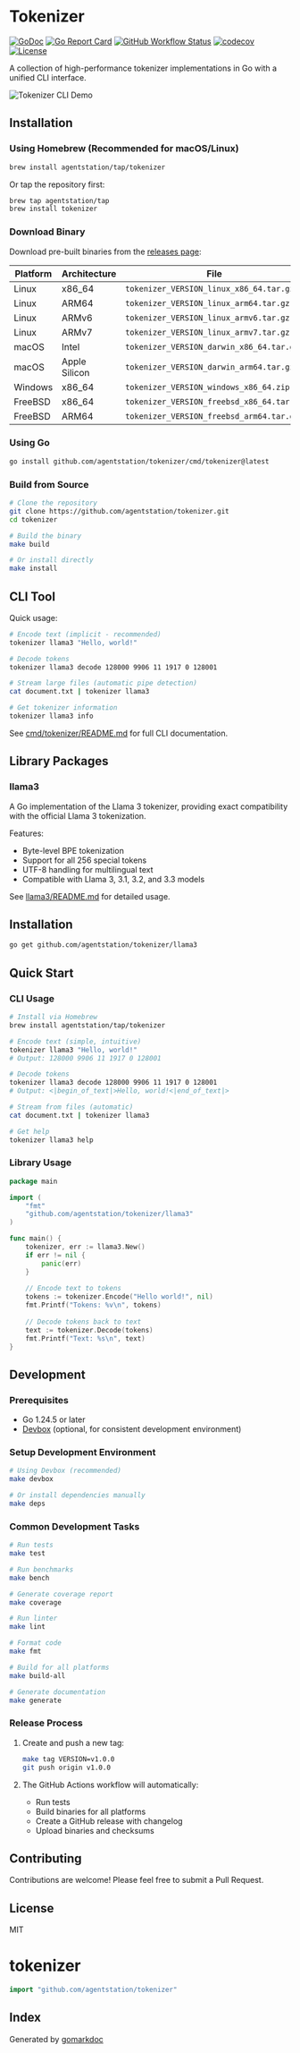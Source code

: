 # Tokenizer

[![GoDoc](http://img.shields.io/badge/go-documentation-blue.svg?style=flat-square)](https://pkg.go.dev/github.com/agentstation/tokenizer)
[![Go Report Card](https://goreportcard.com/badge/github.com/agentstation/tokenizer?style=flat-square)](https://goreportcard.com/report/github.com/agentstation/tokenizer)
[![GitHub Workflow Status](https://img.shields.io/github/actions/workflow/status/agentstation/tokenizer/ci.yaml?style=flat-square)](https://github.com/agentstation/tokenizer/actions)
[![codecov](https://codecov.io/gh/agentstation/tokenizer/graph/badge.svg?token=EDNFP6DQLW)](https://codecov.io/gh/agentstation/tokenizer)
[![License](http://img.shields.io/badge/license-mit-blue.svg?style=flat-square)](https://raw.githubusercontent.com/agentstation/tokenizer/master/LICENSE)

A collection of high-performance tokenizer implementations in Go with a unified CLI interface.

![Tokenizer CLI Demo](docs/demo.gif)

## Installation

### Using Homebrew (Recommended for macOS/Linux)

```bash
brew install agentstation/tap/tokenizer
```

Or tap the repository first:

```bash
brew tap agentstation/tap
brew install tokenizer
```

### Download Binary

Download pre-built binaries from the [releases page](https://github.com/agentstation/tokenizer/releases/latest):

| Platform | Architecture | File |
|----------|-------------|------|
| Linux | x86_64 | `tokenizer_VERSION_linux_x86_64.tar.gz` |
| Linux | ARM64 | `tokenizer_VERSION_linux_arm64.tar.gz` |
| Linux | ARMv6 | `tokenizer_VERSION_linux_armv6.tar.gz` |
| Linux | ARMv7 | `tokenizer_VERSION_linux_armv7.tar.gz` |
| macOS | Intel | `tokenizer_VERSION_darwin_x86_64.tar.gz` |
| macOS | Apple Silicon | `tokenizer_VERSION_darwin_arm64.tar.gz` |
| Windows | x86_64 | `tokenizer_VERSION_windows_x86_64.zip` |
| FreeBSD | x86_64 | `tokenizer_VERSION_freebsd_x86_64.tar.gz` |
| FreeBSD | ARM64 | `tokenizer_VERSION_freebsd_arm64.tar.gz` |

### Using Go

```bash
go install github.com/agentstation/tokenizer/cmd/tokenizer@latest
```

### Build from Source

```bash
# Clone the repository
git clone https://github.com/agentstation/tokenizer.git
cd tokenizer

# Build the binary
make build

# Or install directly
make install
```

## CLI Tool

Quick usage:

```bash
# Encode text (implicit - recommended)
tokenizer llama3 "Hello, world!"

# Decode tokens
tokenizer llama3 decode 128000 9906 11 1917 0 128001

# Stream large files (automatic pipe detection)
cat document.txt | tokenizer llama3

# Get tokenizer information
tokenizer llama3 info
```

See [cmd/tokenizer/README.md](cmd/tokenizer/README.md) for full CLI documentation.

## Library Packages

### llama3

A Go implementation of the Llama 3 tokenizer, providing exact compatibility with the official Llama 3 tokenization.

Features:
- Byte-level BPE tokenization
- Support for all 256 special tokens
- UTF-8 handling for multilingual text
- Compatible with Llama 3, 3.1, 3.2, and 3.3 models

See [llama3/README.md](llama3/README.md) for detailed usage.

## Installation

```bash
go get github.com/agentstation/tokenizer/llama3
```

## Quick Start

### CLI Usage

```bash
# Install via Homebrew
brew install agentstation/tap/tokenizer

# Encode text (simple, intuitive)
tokenizer llama3 "Hello, world!"
# Output: 128000 9906 11 1917 0 128001

# Decode tokens
tokenizer llama3 decode 128000 9906 11 1917 0 128001
# Output: <|begin_of_text|>Hello, world!<|end_of_text|>

# Stream from files (automatic)
cat document.txt | tokenizer llama3

# Get help
tokenizer llama3 help
```

### Library Usage

```go
package main

import (
    "fmt"
    "github.com/agentstation/tokenizer/llama3"
)

func main() {
    tokenizer, err := llama3.New()
    if err != nil {
        panic(err)
    }
    
    // Encode text to tokens
    tokens := tokenizer.Encode("Hello world!", nil)
    fmt.Printf("Tokens: %v\n", tokens)
    
    // Decode tokens back to text
    text := tokenizer.Decode(tokens)
    fmt.Printf("Text: %s\n", text)
}
```

## Development

### Prerequisites

- Go 1.24.5 or later
- [Devbox](https://www.jetify.com/devbox) (optional, for consistent development environment)

### Setup Development Environment

```bash
# Using Devbox (recommended)
make devbox

# Or install dependencies manually
make deps
```

### Common Development Tasks

```bash
# Run tests
make test

# Run benchmarks
make bench

# Generate coverage report
make coverage

# Run linter
make lint

# Format code
make fmt

# Build for all platforms
make build-all

# Generate documentation
make generate
```

### Release Process

1. Create and push a new tag:
   ```bash
   make tag VERSION=v1.0.0
   git push origin v1.0.0
   ```

2. The GitHub Actions workflow will automatically:
   - Run tests
   - Build binaries for all platforms
   - Create a GitHub release with changelog
   - Upload binaries and checksums

## Contributing

Contributions are welcome! Please feel free to submit a Pull Request.

## License

MIT

<!-- gomarkdoc:embed:start -->

<!-- Code generated by gomarkdoc. DO NOT EDIT -->

# tokenizer

```go
import "github.com/agentstation/tokenizer"
```

## Index



Generated by [gomarkdoc](<https://github.com/princjef/gomarkdoc>)


<!-- gomarkdoc:embed:end -->